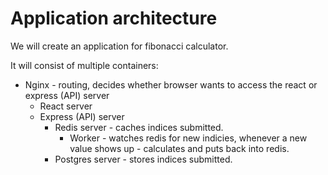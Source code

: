 # Application architecture

We will create an application for fibonacci calculator.

It will consist of multiple containers:
- Nginx - routing, decides whether browser wants to access the react or express (API) server
  - React server
  - Express (API) server 
    - Redis server -  caches indices submitted.
      - Worker - watches redis for new indicies, whenever a new value shows up - calculates and puts back into redis.
    - Postgres server - stores indices submitted.

